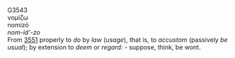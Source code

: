<body>
  <p>G3543<br>  νομίζω  <br> nomizō  <br><i>nom-id‘-zo </i><br>From <a href="g3551.htm">3551</a>  properly to <i>do</i> by <i>law</i> (<i>usage</i>), that is, to <i>accustom</i> (passively <i>be</i> <i>usual</i>); by extension to <i>deem</i> or <i>regard:</i> - suppose, think, be wont.<br></p>
 </body>